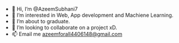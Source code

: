 - 👋 Hi, I’m @AzeemSubhani7
- 👀 I’m interested in Web, App development and Machiene Learning.
- 🌱 I’m about to graduate.
- 💞️ I’m looking to collaborate on a project xD.
- 📫 Email me azeemforall4406148@gmail.com

<!---
AzeemSubhani7/AzeemSubhani7 is a ✨ special ✨ repository because its `README.md` (this file) appears on your GitHub profile.
You can click the Preview link to take a look at your changes.
--->

